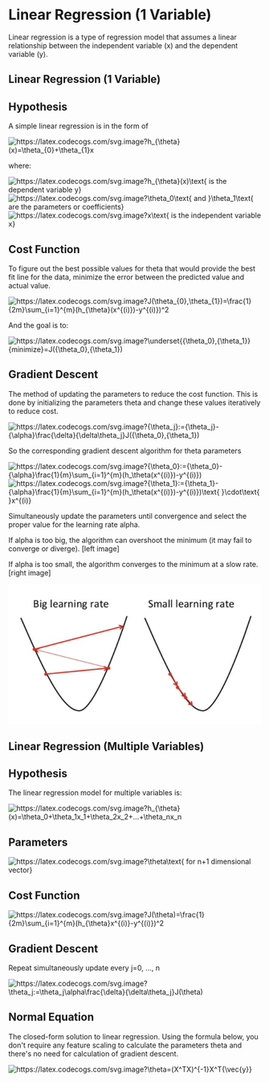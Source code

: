 # Linear Regression (1 Variable)

Linear regression is a type of regression model that assumes a linear relationship between the independent variable (x) and the dependent variable (y). 

## Linear Regression (1 Variable)


## Hypothesis

A simple linear regression is in the form of

<img src="https://latex.codecogs.com/svg.image?{\color{white}h_{\theta}(x)=\theta_{0}&plus;\theta_{1}x" title="https://latex.codecogs.com/svg.image?h_{\theta}(x)=\theta_{0}+\theta_{1}x" />

where:

<img src="https://latex.codecogs.com/svg.image?{\color{white}h_{\theta}(x)\text{&space;&space;is&space;the&space;dependent&space;variable&space;y}" title="https://latex.codecogs.com/svg.image?h_{\theta}(x)\text{ is the dependent variable y}" />

<img src="https://latex.codecogs.com/svg.image?{\color{white}\theta_0\text{&space;and&space;}\theta_1\text{&space;&space;are&space;the&space;parameters&space;or&space;coefficients}" title="https://latex.codecogs.com/svg.image?\theta_0\text{ and }\theta_1\text{ are the parameters or coefficients}" />

<img src="https://latex.codecogs.com/svg.image?{\color{white}x\text{&space;is&space;the&space;independent&space;variable&space;x}&space;" title="https://latex.codecogs.com/svg.image?x\text{ is the independent variable x} " />


## Cost Function

To figure out the best possible values for theta that would provide the best fit line for the data, minimize the error between the predicted value and actual value.

<img src="https://latex.codecogs.com/svg.image?{\color{white}J(\theta_{0},\theta_{1})=\frac{1}{2m}\sum_{i=1}^{m}(h_{\theta}(x^{(i)})-y^{(i)})^2" title="https://latex.codecogs.com/svg.image?J(\theta_{0},\theta_{1})=\frac{1}{2m}\sum_{i=1}^{m}(h_{\theta}(x^{(i)})-y^{(i)})^2" />

And the goal is to:

<img src="https://latex.codecogs.com/svg.image?{\color{white}\underset{{\theta_0},{\theta_1}}{minimize}=J({\theta_0},{\theta_1})" title="https://latex.codecogs.com/svg.image?\underset{{\theta_0},{\theta_1}}{minimize}=J({\theta_0},{\theta_1})" />


## Gradient Descent

The method of updating the parameters to reduce the cost function. This is done by initializing the parameters theta and change these values iteratively to reduce cost.

<img src="https://latex.codecogs.com/svg.image?{\color{white}{\theta_j}:={\theta_j}-{\alpha}\frac{\delta}{\delta\theta_j}J({\theta_0},{\theta_1})" title="https://latex.codecogs.com/svg.image?{\theta_j}:={\theta_j}-{\alpha}\frac{\delta}{\delta\theta_j}J({\theta_0},{\theta_1})" />

So the corresponding gradient descent algorithm for theta parameters

<img src="https://latex.codecogs.com/svg.image?{\color{white}{\theta_0}:={\theta_0}-{\alpha}\frac{1}{m}\sum_{i=1}^{m}(h_\theta(x^{(i)})-y^{(i)})" title="https://latex.codecogs.com/svg.image?{\theta_0}:={\theta_0}-{\alpha}\frac{1}{m}\sum_{i=1}^{m}(h_\theta(x^{(i)})-y^{(i)})" />


<img src="https://latex.codecogs.com/svg.image?{\color{white}{\theta_1}:={\theta_1}-{\alpha}\frac{1}{m}\sum_{i=1}^{m}(h_\theta(x^{(i)})-y^{(i)})\text{&space;&space;}\cdot\text{&space;&space;}x^{(i)}" title="https://latex.codecogs.com/svg.image?{\theta_1}:={\theta_1}-{\alpha}\frac{1}{m}\sum_{i=1}^{m}(h_\theta(x^{(i)})-y^{(i)})\text{ }\cdot\text{ }x^{(i)}" />


Simultaneously update the parameters until convergence and select the proper value for the learning rate alpha.

If alpha is too big, the algorithm can overshoot the minimum (it may fail to converge or diverge). [left image]

If alpha is too small, the algorithm converges to the minimum at a slow rate. [right image]

![Learning Rate Alpha](/img/learning_rate_alpha.PNG?raw=true "Learning Rate Alpha")


## Linear Regression (Multiple Variables)


## Hypothesis

The linear regression model for multiple variables is:

<img src="https://latex.codecogs.com/svg.image?{\color{white}h_{\theta}(x)=\theta_0&plus;\theta_1x_1&plus;\theta_2x_2&plus;...&plus;\theta_nx_n" title="https://latex.codecogs.com/svg.image?h_{\theta}(x)=\theta_0+\theta_1x_1+\theta_2x_2+...+\theta_nx_n" />

## Parameters

<img src="https://latex.codecogs.com/svg.image?{\color{white}\theta\text{&space;for&space;n&plus;1&space;dimensional&space;vector}" title="https://latex.codecogs.com/svg.image?\theta\text{ for n+1 dimensional vector}" />

## Cost Function

<img src="https://latex.codecogs.com/svg.image?{\color{white}J(\theta)=\frac{1}{2m}\sum_{i=1}^{m}(h_{\theta}x^{(i)}-y^{(i)})^2" title="https://latex.codecogs.com/svg.image?J(\theta)=\frac{1}{2m}\sum_{i=1}^{m}(h_{\theta}x^{(i)}-y^{(i)})^2" />

## Gradient Descent

Repeat simultaneously update every j=0, ..., n

<img src="https://latex.codecogs.com/svg.image?{\color{white}\theta_j:=\theta_j\alpha\frac{\delta}{\delta\theta_j}J(\theta)" title="https://latex.codecogs.com/svg.image?\theta_j:=\theta_j\alpha\frac{\delta}{\delta\theta_j}J(\theta)" />

## Normal Equation

The closed-form solution to linear regression. Using the formula below, you don't require any feature scaling to calculate the parameters theta and there's no need for calculation of gradient descent.

<img src="https://latex.codecogs.com/svg.image?{\color{white}\theta=(X^TX)^{-1}X^T{\vec{y}}" title="https://latex.codecogs.com/svg.image?\theta=(X^TX)^{-1}X^T{\vec{y}}" />